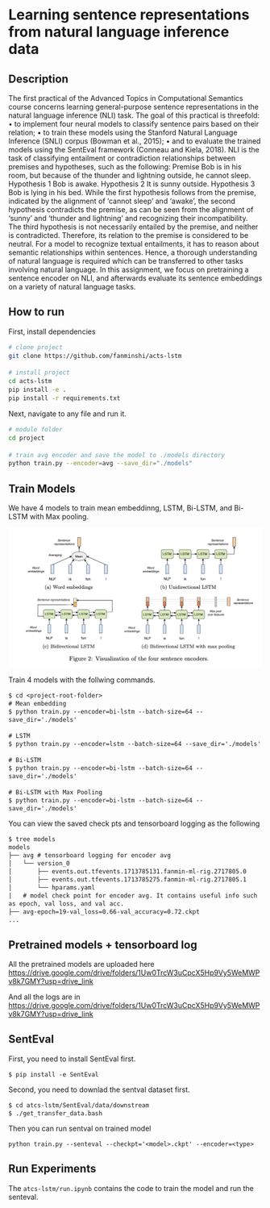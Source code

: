  # Learning sentence representations from natural language inference data   
 
## Description   

The first practical of the Advanced Topics in Computational Semantics course concerns learning
general-purpose sentence representations in the natural language inference (NLI) task. The goal
of this practical is threefold:
• to implement four neural models to classify sentence pairs based on their relation;
• to train these models using the Stanford Natural Language Inference (SNLI) corpus (Bowman
et al., 2015);
• and to evaluate the trained models using the SentEval framework (Conneau and Kiela, 2018).
NLI is the task of classifying entailment or contradiction relationships between premises and
hypotheses, such as the following:
Premise Bob is in his room, but because of the thunder and lightning outside, he cannot sleep.
Hypothesis 1 Bob is awake.
Hypothesis 2 It is sunny outside.
Hypothesis 3 Bob is lying in his bed.
While the first hypothesis follows from the premise, indicated by the alignment of ‘cannot sleep’
and ‘awake’, the second hypothesis contradicts the premise, as can be seen from the alignment of
‘sunny’ and ‘thunder and lightning’ and recognizing their incompatibility. The third hypothesis is
not necessarily entailed by the premise, and neither is contradicted. Therefore, its relation to the
premise is considered to be neutral.
For a model to recognize textual entailments, it has to reason about semantic relationships
within sentences. Hence, a thorough understanding of natural language is required which can be
transferred to other tasks involving natural language. In this assignment, we focus on pretraining
a sentence encoder on NLI, and afterwards evaluate its sentence embeddings on a variety of natural
language tasks.

## How to run   
First, install dependencies   
```bash
# clone project   
git clone https://github.com/fanminshi/acts-lstm

# install project   
cd acts-lstm
pip install -e .   
pip install -r requirements.txt
 ```   
 Next, navigate to any file and run it.   
 ```bash
# module folder
cd project

# train avg encoder and save the model to ./models directory
python train.py --encoder=avg --save_dir="./models"   
```

## Train Models

We have 4 models to train mean embeddinng, LSTM, Bi-LSTM, and Bi-LSTM with Max pooling.

![Encoders](./encoders.png)

Train 4 models with the follwing commands.

```
$ cd <project-root-folder>
# Mean embedding
$ python train.py --encoder=bi-lstm --batch-size=64 --save_dir='./models'

# LSTM
$ python train.py --encoder=lstm --batch-size=64 --save_dir='./models'

# Bi-LSTM
$ python train.py --encoder=bi-lstm --batch-size=64 --save_dir='./models'

# Bi-LSTM with Max Pooling
$ python train.py --encoder=bi-lstm --batch-size=64 --save_dir='./models'
```

You can view the saved check pts and tensorboard logging as the following

```
$ tree models
models
├── avg # tensorboard logging for encoder avg
│   └── version_0
│       ├── events.out.tfevents.1713785131.fanmin-ml-rig.2717805.0
│       ├── events.out.tfevents.1713785275.fanmin-ml-rig.2717805.1
│       └── hparams.yaml
|   # model check point for encoder avg. It contains useful info such as epoch, val loss, and val acc.
├── avg-epoch=19-val_loss=0.66-val_accuracy=0.72.ckpt
...
```
## Pretrained models + tensorboard log

All the pretrained models are uploaded here https://drive.google.com/drive/folders/1Uw0TrcW3uCpcX5Hp9Vy5WeMWPv8k7GMY?usp=drive_link

And all the logs are in https://drive.google.com/drive/folders/1Uw0TrcW3uCpcX5Hp9Vy5WeMWPv8k7GMY?usp=drive_link


## SentEval

First, you need to install SentEval first.

```
$ pip install -e SentEval 
```

Second, you need to downlad the sentval dataset first.

```
$ cd atcs-lstm/SentEval/data/downstream
$ ./get_transfer_data.bash
```

Then you can run sentval on trained model

```
python train.py --senteval --checkpt='<model>.ckpt' --encoder=<type>
```


## Run Experiments 

The `atcs-lstm/run.ipynb` contains the code to train the model and run the senteval.
